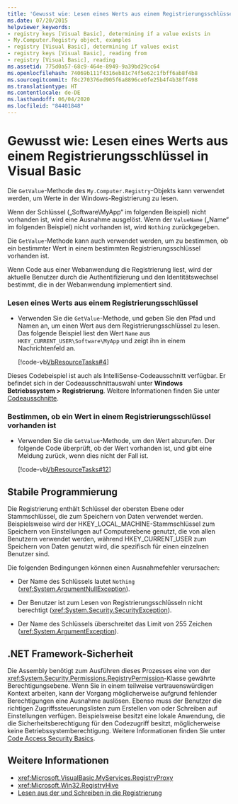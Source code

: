 ```yaml
---
title: 'Gewusst wie: Lesen eines Werts aus einem Registrierungsschlüssel'
ms.date: 07/20/2015
helpviewer_keywords:
- registry keys [Visual Basic], determining if a value exists in
- My.Computer.Registry object, examples
- registry [Visual Basic], determining if values exist
- registry keys [Visual Basic], reading from
- registry [Visual Basic], reading
ms.assetid: 775d0a57-68c9-464e-8949-9a39bd29cc64
ms.openlocfilehash: 74069b111f4316eb81c74f5e62c1fbff6ab8f4b8
ms.sourcegitcommit: f8c270376ed905f6a8896ce0fe25b4f4b38ff498
ms.translationtype: HT
ms.contentlocale: de-DE
ms.lasthandoff: 06/04/2020
ms.locfileid: "84401848"
---
```

# <a name="how-to-read-a-value-from-a-registry-key-in-visual-basic"></a>Gewusst wie: Lesen eines Werts aus einem Registrierungsschlüssel in Visual Basic

Die `GetValue`-Methode des `My.Computer.Registry`-Objekts kann verwendet werden, um Werte in der Windows-Registrierung zu lesen.  
  
 Wenn der Schlüssel („Software\MyApp“ im folgenden Beispiel) nicht vorhanden ist, wird eine Ausnahme ausgelöst. Wenn der `ValueName` („Name“ im folgenden Beispiel) nicht vorhanden ist, wird `Nothing` zurückgegeben.  
  
 Die `GetValue`-Methode kann auch verwendet werden, um zu bestimmen, ob ein bestimmter Wert in einem bestimmten Registrierungsschlüssel vorhanden ist.  
  
 Wenn Code aus einer Webanwendung die Registrierung liest, wird der aktuelle Benutzer durch die Authentifizierung und den Identitätswechsel bestimmt, die in der Webanwendung implementiert sind.  
  
### <a name="to-read-a-value-from-a-registry-key"></a>Lesen eines Werts aus einem Registrierungsschlüssel  
  
- Verwenden Sie die `GetValue`-Methode, und geben Sie den Pfad und Namen an, um einen Wert aus dem Registrierungsschlüssel zu lesen. Das folgende Beispiel liest den Wert `Name` aus `HKEY_CURRENT_USER\Software\MyApp` und zeigt ihn in einem Nachrichtenfeld an.  
  
     [!code-vb[VbResourceTasks#4](~/samples/snippets/visualbasic/VS_Snippets_VBCSharp/VbResourceTasks/VB/Class1.vb#4)]  
  
 Dieses Codebeispiel ist auch als IntelliSense-Codeausschnitt verfügbar. Er befindet sich in der Codeausschnittauswahl unter **Windows Betriebssystem > Registrierung**. Weitere Informationen finden Sie unter [Codeausschnitte](/visualstudio/ide/code-snippets).  
  
### <a name="to-determine-whether-a-value-exists-in-a-registry-key"></a>Bestimmen, ob ein Wert in einem Registrierungsschlüssel vorhanden ist  
  
- Verwenden Sie die `GetValue`-Methode, um den Wert abzurufen. Der folgende Code überprüft, ob der Wert vorhanden ist, und gibt eine Meldung zurück, wenn dies nicht der Fall ist.  
  
     [!code-vb[VbResourceTasks#12](~/samples/snippets/visualbasic/VS_Snippets_VBCSharp/VbResourceTasks/VB/Class1.vb#12)]  
  
## <a name="robust-programming"></a>Stabile Programmierung  

 Die Registrierung enthält Schlüssel der obersten Ebene oder Stammschlüssel, die zum Speichern von Daten verwendet werden. Beispielsweise wird der HKEY_LOCAL_MACHINE-Stammschlüssel zum Speichern von Einstellungen auf Computerebene genutzt, die von allen Benutzern verwendet werden, während HKEY_CURRENT_USER zum Speichern von Daten genutzt wird, die spezifisch für einen einzelnen Benutzer sind.  
  
 Die folgenden Bedingungen können einen Ausnahmefehler verursachen:  
  
- Der Name des Schlüssels lautet `Nothing` (<xref:System.ArgumentNullException>).  
  
- Der Benutzer ist zum Lesen von Registrierungsschlüsseln nicht berechtigt (<xref:System.Security.SecurityException>).  
  
- Der Name des Schlüssels überschreitet das Limit von 255 Zeichen (<xref:System.ArgumentException>).  
  
## <a name="net-framework-security"></a>.NET Framework-Sicherheit  

 Die Assembly benötigt zum Ausführen dieses Prozesses eine von der <xref:System.Security.Permissions.RegistryPermission>-Klasse gewährte Berechtigungsebene. Wenn Sie in einem teilweise vertrauenswürdigen Kontext arbeiten, kann der Vorgang möglicherweise aufgrund fehlender Berechtigungen eine Ausnahme auslösen. Ebenso muss der Benutzer die richtigen Zugriffssteuerungslisten zum Erstellen von oder Schreiben auf Einstellungen verfügen. Beispielsweise besitzt eine lokale Anwendung, die die Sicherheitsberechtigung für den Codezugriff besitzt, möglicherweise keine Betriebssystemberechtigung. Weitere Informationen finden Sie unter [Code Access Security Basics](../../../../framework/misc/code-access-security-basics.md).  
  
## <a name="see-also"></a>Weitere Informationen

- <xref:Microsoft.VisualBasic.MyServices.RegistryProxy>
- <xref:Microsoft.Win32.RegistryHive>
- [Lesen aus der und Schreiben in die Registrierung](reading-from-and-writing-to-the-registry.md)
